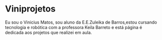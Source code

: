 # Viniprojetos
Eu sou o Vinicius Matos, sou aluno da E.E.Zuleika de Barros,estou cursando tecnologia e robótica com a professora Keila Barreto e está página é dedicada aos projetos que realizei em aula.
